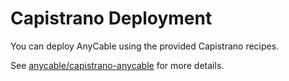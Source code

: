 # Capistrano Deployment

You can deploy AnyCable using the provided Capistrano recipes.

See [anycable/capistrano-anycable](https://github.com/anycable/capistrano-anycable)
for more details.
